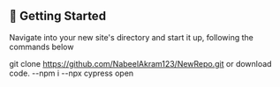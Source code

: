 ## 🚀 Getting Started



Navigate into your new site's directory and start it up, following the commands below

git clone https://github.com/NabeelAkram123/NewRepo.git or download code. 
--npm i 
--npx cypress open
